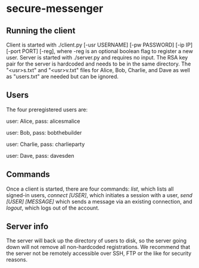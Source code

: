 # secure-messenger

## Running the client
Client is started with ./client.py [-usr USERNAME] [-pw PASSWORD] [-ip IP] [-port PORT] [-reg], where
-reg is an optional boolean flag to register a new user. Server is started with ./server.py and requires 
no input. The RSA key pair for the server is hardcoded and needs to be in the same directory. 
The "&lt;usr>s.txt" and "&lt;usr>v.txt" files for Alice, Bob, Charlie, and Dave as well as "users.txt" are
needed but can be ignored.

## Users
The four preregistered users are:

user: Alice, pass: alicesmalice

user: Bob, pass: bobthebuilder

user: Charlie, pass: charlieparty

user: Dave, pass: davesden

## Commands
Once a client is started, there are four commands: *list*, which lists all signed-in users, 
*connect [USER]*, which initiates a session with a user, *send [USER] [MESSAGE]* which sends 
a message via an existing connection, and *logout*, which logs out of the account.

## Server info
The server will back up the directory of users to disk, so the server going down will not remove 
all non-hardcoded registrations. We recommend that the server not be remotely accessible over SSH,
FTP or the like for security reasons.
